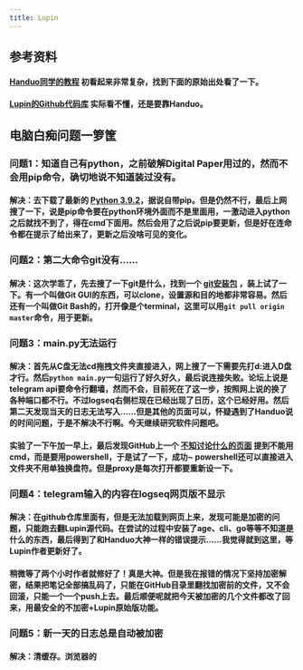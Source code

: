 ```yaml
---
title: Lupin
---
```


## 参考资料
#### [Handuo同学的教程](https://cn.logseq.com/t/topic/314) 初看起来非常复杂，找到下面的原始出处看了一下。
#### [Lupin的Github代码库](https://github.com/akhater/Lupin) 实际看不懂，还是要靠Handuo。
## 电脑白痴问题一箩筐
### 问题1：知道自己有python，之前破解Digital Paper用过的，然而不会用pip命令，确切地说不知道装过没有。
#### 解决：去下载了最新的 [Python 3.9.2](https://www.python.org/downloads/release/python-392/)，据说自带pip。但是仍然不行，最后上网搜了一下，说是pip命令要在python环境外面而不是里面用，一激动进入python之后就找不到了，得在cmd下面用。然后会用了之后说pip要更新，但是好在连命令都在提示了给出来了，更新之后没啥可见的变化。
### 问题2：第二大命令git没有……
#### 解决：这次学乖了，先去搜了一下git是什么，找到一个 [git安装包](https://git-scm.com/download/win) ，装上试了一下。有一个叫做Git GUI的东西，可以clone，设置源和目的地都非常容易。然后还有一个叫做Git Bash的，打开像是个terminal，这里可以用`git pull origin master`命令，用于更新。
### 问题3：main.py无法运行
#### 解决：首先从C盘无法cd拖拽文件夹直接进入，网上搜了一下需要先打d:进入D盘才行。然后`python main.py`一句运行了好久好久，最后说连接失败。论坛上说是telegram api要命令行翻墙，然而不会，目前死在了这一步，按照网上说的换了各种端口都不行。不过logseq右侧栏现在已经出现了日历，这个已经好用。然后第二天发现当天的日志无法写入……但是其他的页面可以，怀疑遇到了Handuo说的时间问题，于是不解决不行啊。今天继续研究软件问题吧。
#### 实验了一下午加一早上，最后发现GitHub上一个 [不知讨论什么的页面](https://gist.github.com/dreamlu/cf7cbc0b8329ac145fa44342d6a1c01d#gistcomment-3441244) 提到不能用cmd，而是要用powershell，于是试了一下，成功~ powershell还可以直接进入文件夹不用单独换盘符。但是proxy是每次打开都要重新设一下。
### 问题4：telegram输入的内容在logseq网页版不显示
#### 解决：在github仓库里面有，但是无法加载到网页上来，发现可能是加密的问题，只能跑去翻Lupin源代码。在尝试的过程中安装了age、cli、go等等不知道是什么的东西，最后得到了和Handuo大神一样的错误提示……我觉得就到这里，等Lupin作者更新好了。
#### 稍微等了两个小时作者就修好了！真是大神。但是我在报错的情况下坚持加密解密，结果把笔记全部搞乱码了，只能在GitHub目录里翻找加密前的文件，又不会回滚，只能一个一个push上去。最后顺便呢就把今天被加密的几个文件都改了回来，用最安全的不加密+Lupin原始版功能。
### 问题5：新一天的日志总是自动被加密
#### 解决：清缓存。浏览器的
